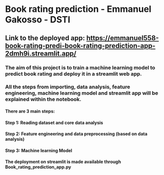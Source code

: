 # Book rating prediction - Emmanuel Gakosso - DSTI

## Link to the deployed app: https://emmanuel558-book-rating-predi-book-rating-prediction-app-2dmh9i.streamlit.app/

### The aim of this project is to train a machine learning model to predict book rating and deploy it in a streamlit web app.
### All the steps from importing, data analysis, feature engineering, machine learning model and streamlit app will be explained within the notebook.

#### There are 3 main steps: 

#### Step 1: Reading dataset and core data analysis
#### Step 2: Feature engineering and data preprocessing (based on data analysis)
#### Step 3: Machine learning Model

#### The deployment on streamlit is made available through Book_rating_prediction_app.py

